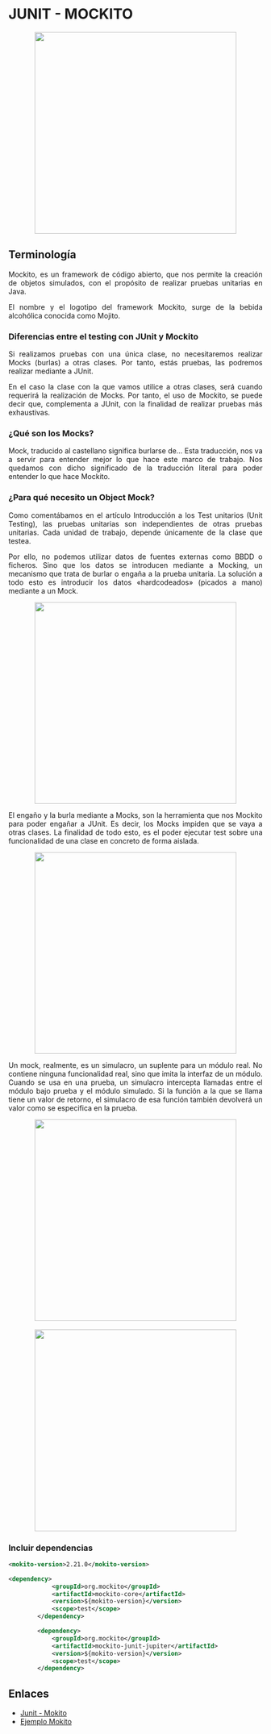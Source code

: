 <div align="justify">

# JUNIT - MOCKITO

<div align="center">
  <img src="https://javadesde0.com/wp-content/uploads/Mockito.jpg" width="400px" />
</div>

## Terminología

Mockito, es un framework de código abierto, que nos permite la creación de objetos simulados, con el propósito de realizar pruebas unitarias en Java.

El nombre y el logotipo del framework Mockito, surge de la bebida alcohólica conocida como Mojito.

### Diferencias entre el testing con JUnit y Mockito

Si realizamos pruebas con una única clase, no necesitaremos realizar Mocks (burlas) a otras clases. Por tanto, estás pruebas, las podremos realizar mediante a JUnit.

En el caso la clase con la que vamos utilice a otras clases, será cuando requerirá la realización de Mocks. Por tanto, el uso de Mockito, se puede decir que, complementa a JUnit, con la finalidad de realizar pruebas más exhaustivas.

### ¿Qué son los Mocks?

Mock, traducido al castellano significa burlarse de… Esta traducción, nos va a servir para entender mejor lo que hace este marco de trabajo. Nos quedamos con dicho significado de la traducción literal para poder entender lo que hace Mockito.

### ¿Para qué necesito un Object Mock?

Como comentábamos en el artículo Introducción a los Test unitarios (Unit Testing), las pruebas unitarias son independientes de otras pruebas unitarias. Cada unidad de trabajo, depende únicamente de la clase que testea.

Por ello, no podemos utilizar datos de fuentes externas como BBDD o ficheros. Sino que los datos se introducen mediante a Mocking, un mecanismo que trata de burlar o engaña a la prueba unitaria. La solución a todo esto es introducir los datos «hardcodeados» (picados a mano) mediante a un Mock.

<div align="center">
  <img src="https://javadesde0.com/wp-content/uploads/atomic-figure-3-450.jpg" width="400px" />
</div>

El engaño y la burla mediante a Mocks, son la herramienta que nos Mockito para poder engañar a JUnit. Es decir, los Mocks impiden que se vaya a otras clases. La finalidad de todo esto, es el poder ejecutar test sobre una funcionalidad de una clase en concreto de forma aislada.

<div align="center">
  <img src="https://javadesde0.com/wp-content/uploads/mocking_overview.png" width="400px" />
</div>

Un mock, realmente, es un simulacro, un suplente para un módulo real. No contiene ninguna funcionalidad real, sino que imita la interfaz de un módulo. Cuando se usa en una prueba, un simulacro intercepta llamadas entre el módulo bajo prueba y el módulo simulado. Si la función a la que se llama tiene un valor de retorno, el simulacro de esa función también devolverá un valor como se especifica en la prueba.

<div align="center">
  <img src="https://javadesde0.com/wp-content/uploads/atomic-figure-1-450.jpg" width="400px" />
</div>

<br>

<div align="center">
  <img src="https://javadesde0.com/wp-content/uploads/1_fCMBDvJQWR6KokIF-H7iwQ.png" width="400px" />
</div>

### Incluir dependencias

```xml
<mokito-version>2.21.0</mokito-version>

<dependency>
            <groupId>org.mockito</groupId>
            <artifactId>mockito-core</artifactId>
            <version>${mokito-version}</version>
            <scope>test</scope>
        </dependency>

        <dependency>
            <groupId>org.mockito</groupId>
            <artifactId>mockito-junit-jupiter</artifactId>
            <version>${mokito-version}</version>
            <scope>test</scope>
        </dependency>
```

## Enlaces

- [Junit - Mokito](https://javadesde0.com/introduccion-a-las-pruebas-unitarias-con-junit-y-mockito/)
- [Ejemplo Mokito](https://examples.javacodegeeks.com/core-java/mockito/mockito-mock-database-connection-example/)
</div>